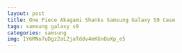 ```yaml
---
layout: post
title: One Piece Akagami Shanks Samsung Galaxy S9 Case
tags: samsung galaxy s9
categories: samsung
img: 1Y6MNo7uDgz2aL2jaTddv4mKGnQuXp_e5
---
```

